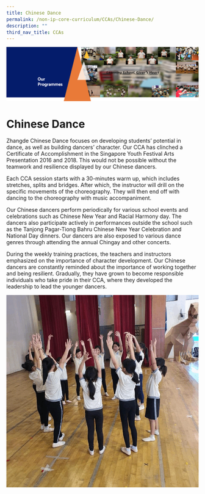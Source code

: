 ```yaml
---
title: Chinese Dance
permalink: /non-ip-core-curriculum/CCAs/Chinese-Dance/
description: ""
third_nav_title: CCAs
---
```

![](/images/OurProgrammes1.png)

Chinese Dance
=============

  
Zhangde Chinese Dance focuses on developing students’ potential in dance, as well as building dancers’ character. Our CCA has clinched a Certificate of Accomplishment in the Singapore Youth Festival Arts Presentation 2016 and 2018. This would not be possible without the teamwork and resilience displayed by our Chinese dancers.  

Each CCA session starts with a 30-minutes warm up, which includes stretches, splits and bridges. After which, the instructor will drill on the specific movements of the choreography. They will then end off with dancing to the choreography with music accompaniment.

Our Chinese dancers perform periodically for various school events and celebrations such as Chinese New Year and Racial Harmony day. The dancers also participate actively in performances outside the school such as the Tanjong Pagar-Tiong Bahru Chinese New Year Celebration and National Day dinners. Our dancers are also exposed to various dance genres through attending the annual Chingay and other concerts.

During the weekly training practices, the teachers and instructors emphasized on the importance of character development. Our Chinese dancers are constantly reminded about the importance of working together and being resilient. Gradually, they have grown to become responsible individuals who take pride in their CCA, where they developed the leadership to lead the younger dancers.

![](/images/Chinese%20Dance.gif)